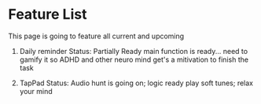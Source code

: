 # Feature List
This page is going to feature all current and upcoming

1. Daily reminder
Status: Partially Ready
main function is ready... need to gamify it so ADHD and other neuro mind get's a mitivation to finish the task

2. TapPad
Status: Audio hunt is going on; logic ready
play soft tunes; relax your mind

